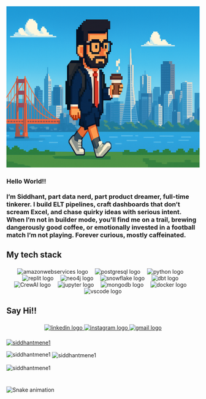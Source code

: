 <div align="center">
  <img height="420" src="https://github.com/siddhantmene1/siddhantmene1/blob/5133b74bba0eee472d8ecbc278dc3d6347525fa1/ChatGPT%20Image%20Jul%209%2C%202025%2C%2002_16_44%20PM.png"  />
</div>

###

<h3 align="left">Hello World!!<br><br>I’m Siddhant, part data nerd, part product dreamer, full-time tinkerer. I build ELT pipelines, craft dashboards that don’t scream Excel, and chase quirky ideas with serious intent. When I’m not in builder mode, you’ll find me on a trail, brewing dangerously good coffee, or emotionally invested in a football match I’m not playing. Forever curious, mostly caffeinated.</h3>

###

<h2 align="left">My tech stack</h2>

###

<div align="center">
  <img src="https://skillicons.dev/icons?i=aws" height="40" alt="amazonwebservices logo"  />
  <img width="10" />
  <img src="https://skillicons.dev/icons?i=postgres" height="40" alt="postgresql logo"  />
  <img width="10" />
  <img src="https://skillicons.dev/icons?i=py" height="40" alt="python logo"  />
  <img width="10" />
  <img src="https://cdn.simpleicons.org/replit/F26207" height="40" alt="replit logo"  />
  <img width="10" />
  <img src="https://cdn.simpleicons.org/neo4j/4581C3" height="40" alt="neo4j logo"  />
  <img width="10" />
  <img src="https://www.pipelinersales.com/wp-content/uploads/2018/10/snowflake.jpg" height="40" alt="snowflake logo"  />
  <img width="10" />
  <img src="https://www.inovex.de/wp-content/uploads/Bildschirm%C2%ADfoto-2023-05-11-um-12.55.59.png" height="40" alt="dbt logo"  />
  <img width="10" />
  <img src="https://futureteknow.com/wp-content/uploads/2025/01/CrewAI-futureTEKnow.jpg" height="40" alt="CrewAI logo"  />
  <img width="10" />
  <img src="https://cdn.jsdelivr.net/gh/devicons/devicon/icons/jupyter/jupyter-original.svg" height="40" alt="jupyter logo"  />
  <img width="10" />
  <img src="https://skillicons.dev/icons?i=mongodb" height="40" alt="mongodb logo"  />
  <img width="10" />
  <img src="https://cdn.simpleicons.org/docker/2496ED" height="40" alt="docker logo"  />
  <img width="10" />
  <img src="https://cdn.jsdelivr.net/gh/devicons/devicon/icons/vscode/vscode-original.svg" height="40" alt="vscode logo"  />
</div>

###

<h2 align="left">Say Hi!!</h2>

###

<div align="center">
  <a href="https://www.linkedin.com/in/siddhantmene/" target="_blank">
    <img src="https://raw.githubusercontent.com/maurodesouza/profile-readme-generator/master/src/assets/icons/social/linkedin/default.svg" width="52" height="40" alt="linkedin logo"  />
  </a>
  <a href="https://www.instagram.com/siddhantmene/" target="_blank">
    <img src="https://raw.githubusercontent.com/maurodesouza/profile-readme-generator/master/src/assets/icons/social/instagram/default.svg" width="52" height="40" alt="instagram logo"  />
  </a>
  <a href="mailto:indsm98@gmail.com" target="_blank">
    <img src="https://raw.githubusercontent.com/maurodesouza/profile-readme-generator/master/src/assets/icons/social/gmail/default.svg" width="52" height="40" alt="gmail logo"  />
  </a>
</div>

###

<p align="left"> <a href="https://github.com/ryo-ma/github-profile-trophy"><img src="https://github-profile-trophy.vercel.app/?username=siddhantmene1" alt="siddhantmene1" /></a> </p>


<p><img align="left" src="https://github-readme-stats.vercel.app/api/top-langs?username=siddhantmene1&show_icons=true&locale=en&layout=compact" alt="siddhantmene1" /></p>

<p>&nbsp;<img align="center" src="https://github-readme-stats.vercel.app/api?username=siddhantmene1&show_icons=true&locale=en" alt="siddhantmene1" /></p>

<p><img align="center" src="https://github-readme-streak-stats.herokuapp.com/?user=siddhantmene1&" alt="siddhantmene1" /></p>

###
<br clear="both">

<img src="https://raw.githubusercontent.com/maurodesouza/maurodesouza/output/snake.svg" alt="Snake animation" />

###


